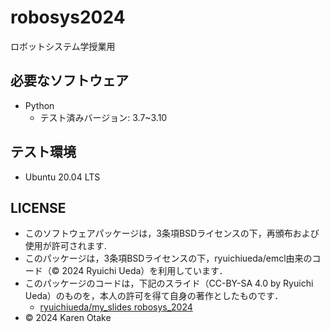 # robosys2024
ロボットシステム学授業用
## 必要なソフトウェア
- Python
  - テスト済みバージョン: 3.7~3.10
## テスト環境
- Ubuntu 20.04 LTS
## LICENSE
- このソフトウェアパッケージは，3条項BSDライセンスの下，再頒布および使用が許可されます.
- このパッケージは，3条項BSDライセンスの下，ryuichiueda/emcl由来のコード（© 2024 Ryuichi Ueda）を利用しています．
- このパッケージのコードは，下記のスライド（CC-BY-SA 4.0 by Ryuichi Ueda）のものを，本人の許可を得て自身の著作としたものです．
    - [ryuichiueda/my_slides robosys_2024](https://github.com/ryuichiueda/my_slides/tree/master/robosys_2024)
- © 2024 Karen Otake
